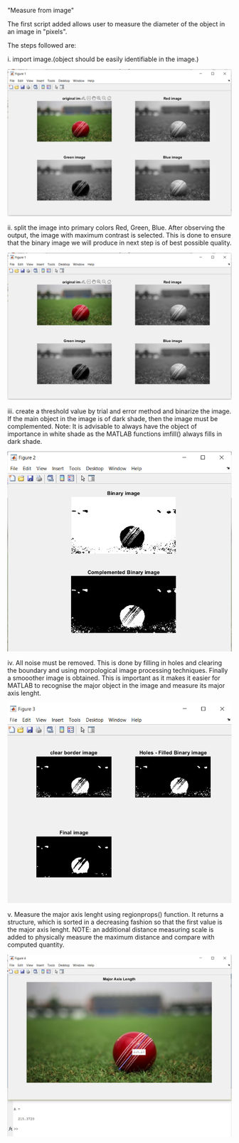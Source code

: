 "Measure from image" 

The first script added allows user to measure the diameter of the object in an image in "pixels". 

The steps followed are: 

i. import image.(object should be easily identifiable in the image.) 

![Figure 1](https://github.com/VibaRUdupa/Image_Processing_MATLAB/blob/master/Image_for_linking/figure%201.PNG)


ii. split the image into primary colors Red, Green, Blue. After observing the output, the image with maximum contrast is selected. 
This is done to ensure that the binary image we will produce in next step is of best possible quality. 

![Figure 1](https://github.com/VibaRUdupa/Image_Processing_MATLAB/blob/master/Image_for_linking/figure%201.PNG)


iii. create a threshold value by trial and error method and binarize the image. 
If the main object in the image is of dark shade, then the image must be complemented. 
Note: It is advisable to always have the object of importance in white shade as the MATLAB functions imfill() always fills in dark shade. 

![Figure 2](https://github.com/VibaRUdupa/Image_Processing_MATLAB/blob/master/Image_for_linking/figure%202.PNG)


iv. All noise must be removed. This is done by filling in holes and clearing the boundary and using morpological image processing techniques. 
Finally a smooother image is obtained. This is important as it makes it easier for MATLAB to recognise the major object in the image and measure its major axis lenght. 

![Figure 3](https://github.com/VibaRUdupa/Image_Processing_MATLAB/blob/master/Image_for_linking/figure%203.PNG)


v. Measure the major axis lenght using regionprops() function. 
It returns a structure, which is sorted in a decreasing fashion so that the first value is the major axis lenght. 
NOTE: an additional distance measuring scale is added to physically measure the maximum distance and compare with computed quantity.

![Figure 4](https://github.com/VibaRUdupa/Image_Processing_MATLAB/blob/master/Image_for_linking/figure%204.PNG)


